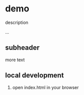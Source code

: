 # demo

description

...

## subheader

more text

## local development

1. open index.html in your browser
